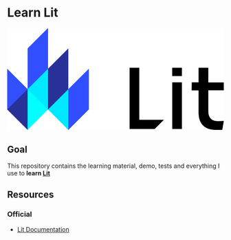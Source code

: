 # Learn Lit

![Lit Logo](https://raw.githubusercontent.com/alaindet/learn-lit/main/lit-logo.svg)

## Goal

This repository contains the learning material, demo, tests and everything I use to **learn [Lit](https://lit.dev/)**

## Resources

### Official
- [Lit Documentation](https://lit.dev/docs/)
